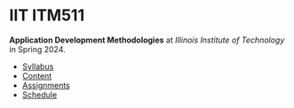 # IIT ITM511

**Application Development Methodologies** at
*Illinois Institute of Technology* in
Spring 2024.

- [Syllabus](https://github.com/hanggrian/IIT-ITM511/blob/assets/syllabus.pdf)
- [Content](https://github.com/hanggrian/IIT-ITM511/tree/assets/)
- [Assignments](assignments/)
- [Schedule](.ical/)

